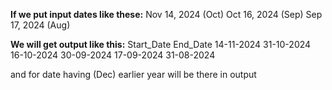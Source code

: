 **If we put input dates like these:**
Nov 14, 2024 (Oct)
Oct 16, 2024 (Sep)
Sep 17, 2024 (Aug)

**We will get output like this:**
Start_Date	End_Date
14-11-2024	31-10-2024
16-10-2024	30-09-2024
17-09-2024	31-08-2024

and for date having (Dec) earlier year will be there in output


